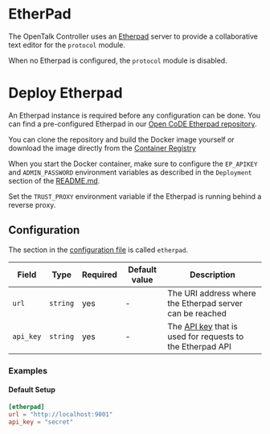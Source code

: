 <!--
SPDX-FileCopyrightText: OpenTalk GmbH <mail@opentalk.eu>
SPDX-License-Identifier: EUPL-1.2
-->

# EtherPad

The OpenTalk Controller uses an [Etherpad](https://etherpad.org/) server to provide a collaborative text editor for the `protocol` module.

When no Etherpad is configured, the `protocol` module is disabled.

# Deploy Etherpad

An Etherpad instance is required before any configuration can be done. You can find a pre-configured Etherpad in our
[Open CoDE Etherpad repository](https://gitlab.opencode.de/opentalk/etherpad).

You can clone the repository and build the Docker image yourself or download the image directly from the [Container Registry](https://gitlab.opencode.de/opentalk/etherpad/container_registry)

When you start the Docker container, make sure to configure the `EP_APIKEY` and `ADMIN_PASSWORD` environment variables as
described in the `Deployment` section of the [README.md](https://gitlab.opencode.de/opentalk/etherpad/-/blob/main/README.md?ref_type=heads#deployment).

Set the `TRUST_PROXY` environment variable if the Etherpad is running behind a reverse proxy.

## Configuration

The section in the [configuration file](configuration.md) is called `etherpad`.

| Field     | Type     | Required | Default value | Description                                                                                                                                            |
| --------- | -------- | -------- | ------------- | ------------------------------------------------------------------------------------------------------------------------------------------------------ |
| `url`     | `string` | yes      | -             | The URI address where the Etherpad server can be reached                                                                                               |
| `api_key` | `string` | yes      | -             | The [API key](https://gitlab.opencode.de/opentalk/etherpad/-/blob/main/README.md?ref_type=heads#api-key) that is used for requests to the Etherpad API |

### Examples

#### Default Setup

```toml
[etherpad]
url = "http://localhost:9001"
api_key = "secret"
```
